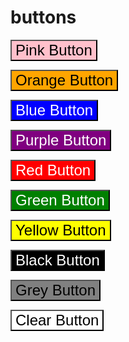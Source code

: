 # buttons
<!doctype html>

<title>Buttons</title>



<style>

button {

  font-size: 24px;

}

#pinkButton {

  background-color: pink;

}

#orangeButton {

  background-color: orange;

}

#clearButton {

  background-color: white;

}

#blueButton {

  background-color: blue;

  color: white;

}

#purpleButton {

  background-color: purple;

  color: white;

}

#redButton {

  background-color: red;

  color: white;

}

#greenButton {

  background-color: green;

  color: white;

}

#yellowButton {

  background-color: yellow;

}

#greyButton {

  background-color: gray;

}

#blackButton {

  background-color: black;

  color: white;

}

</style>



<button id="pinkButton">Pink Button</button>

<button id="orangeButton">Orange Button</button>

<button id="blueButton">Blue Button</button>

<button id="purpleButton">Purple Button</button>

<button id="redButton">Red Button</button>

<button id="greenButton">Green Button</button>

<button id="yellowButton">Yellow Button</button>

<button id="blackButton">Black Button</button>

<button id="greyButton">Grey Button</button>

<button id="clearButton">Clear Button</button>



<script>

function makeBackgroundPink() {

  document.body.style.backgroundColor = 'pink';

}

pinkButton.onclick = makeBackgroundPink;



function makeBackgroundOrange() {

  document.body.style.backgroundColor = 'orange';

}

orangeButton.onclick = makeBackgroundOrange;



function makeBackgroundBlue() {

  document.body.style.backgroundColor = 'blue'

}

blueButton.onclick = makeBackgroundBlue;





function makeBackgroundPurple() {

  document.body.style.backgroundColor = 'purple'

}

purpleButton.onclick = makeBackgroundPurple;



function makeBackgroundRed() {

  document.body.style.backgroundColor = 'red'

}

redButton.onclick = makeBackgroundRed;



function makeBackgroundGreen() {

  document.body.style.backgroundColor = 'green'

}

greenButton.onclick = makeBackgroundGreen;



function makeBackgroundYellow() {

  document.body.style.backgroundColor = 'yellow'

}

yellowButton.onclick = makeBackgroundYellow;



function makeBackgroundBlack() {

  document.body.style.backgroundColor = 'black'

}

blackButton.onclick = makeBackgroundBlack;



function makeBackgroundGrey() {

  document.body.style.backgroundColor = 'grey'

}

greyButton.onclick = makeBackgroundGrey;



function clearBackground() {

  document.body.style.backgroundColor = ''

}

clearButton.onclick = clearBackground;



</script>
